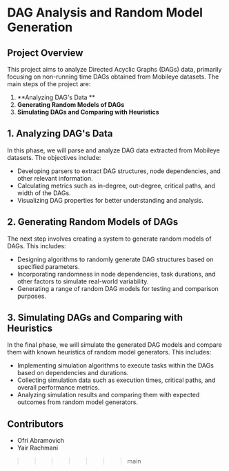# DAG Analysis and Random Model Generation

## Project Overview

This project aims to analyze Directed Acyclic Graphs (DAGs) data, primarily focusing on non-running time DAGs obtained from Mobileye datasets. The main steps of the project are:

1. **Analyzing DAG's Data **
2. **Generating Random Models of DAGs**
3. **Simulating DAGs and Comparing with Heuristics**

## 1. Analyzing DAG's Data 

In this phase, we will parse and analyze DAG data extracted from Mobileye datasets. The objectives include:

- Developing parsers to extract DAG structures, node dependencies, and other relevant information.
- Calculating metrics such as in-degree, out-degree, critical paths, and width of the DAGs.
- Visualizing DAG properties for better understanding and analysis.

## 2. Generating Random Models of DAGs

The next step involves creating a system to generate random models of DAGs. This includes:

- Designing algorithms to randomly generate DAG structures based on specified parameters.
- Incorporating randomness in node dependencies, task durations, and other factors to simulate real-world variability.
- Generating a range of random DAG models for testing and comparison purposes.

## 3. Simulating DAGs and Comparing with Heuristics

In the final phase, we will simulate the generated DAG models and compare them with known heuristics of random model generators. This includes:

- Implementing simulation algorithms to execute tasks within the DAGs based on dependencies and durations.
- Collecting simulation data such as execution times, critical paths, and overall performance metrics.
- Analyzing simulation results and comparing them with expected outcomes from random model generators.


## Contributors

- Ofri Abramovich
- Yair Rachmani
>>>>>>> main
